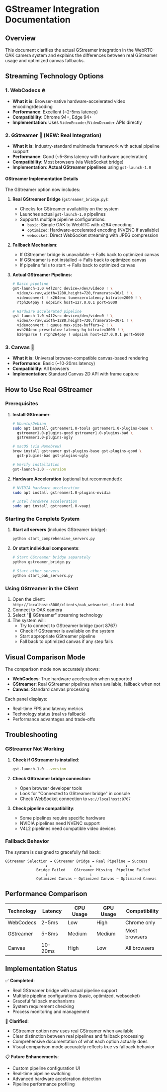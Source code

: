 # GStreamer Integration Documentation

## Overview

This document clarifies the actual GStreamer integration in the WebRTC-OAK camera system and explains the differences between real GStreamer usage and optimized canvas fallbacks.

## Streaming Technology Options

### 1. WebCodecs 🔥
- **What it is**: Browser-native hardware-accelerated video encoding/decoding
- **Performance**: Excellent (~2-5ms latency)
- **Compatibility**: Chrome 94+, Edge 94+
- **Implementation**: Uses `VideoEncoder`/`VideoDecoder` APIs directly

### 2. GStreamer 🚀 (NEW: Real Integration)
- **What it is**: Industry-standard multimedia framework with actual pipeline support
- **Performance**: Good (~5-8ms latency with hardware acceleration)
- **Compatibility**: Most browsers (via WebSocket bridge)
- **Implementation**: **Actual GStreamer pipelines** using `gst-launch-1.0`

#### GStreamer Implementation Details

The GStreamer option now includes:

1. **Real GStreamer Bridge** (`gstreamer_bridge.py`):
   - Checks for GStreamer availability on the system
   - Launches actual `gst-launch-1.0` pipelines
   - Supports multiple pipeline configurations:
     - `basic`: Simple OAK to WebRTC with x264 encoding
     - `optimized`: Hardware-accelerated encoding (NVENC if available)
     - `websocket`: Direct WebSocket streaming with JPEG compression

2. **Fallback Mechanism**:
   - If GStreamer bridge is unavailable → Falls back to optimized canvas
   - If GStreamer is not installed → Falls back to optimized canvas
   - If pipeline fails to start → Falls back to optimized canvas

3. **Actual GStreamer Pipelines**:
   ```bash
   # Basic pipeline
   gst-launch-1.0 v4l2src device=/dev/video0 ! \
     video/x-raw,width=1280,height=720,framerate=30/1 ! \
     videoconvert ! x264enc tune=zerolatency bitrate=2000 ! \
     rtph264pay ! udpsink host=127.0.0.1 port=5000

   # Hardware accelerated pipeline
   gst-launch-1.0 v4l2src device=/dev/video0 ! \
     video/x-raw,width=1280,height=720,framerate=30/1 ! \
     videoconvert ! queue max-size-buffers=2 ! \
     nvh264enc preset=low-latency-hq bitrate=3000 ! \
     h264parse ! rtph264pay ! udpsink host=127.0.0.1 port=5000
   ```

### 3. Canvas 🎨
- **What it is**: Universal browser-compatible canvas-based rendering
- **Performance**: Basic (~10-20ms latency)
- **Compatibility**: All browsers
- **Implementation**: Standard Canvas 2D API with frame capture

## How to Use Real GStreamer

### Prerequisites

1. **Install GStreamer**:
   ```bash
   # Ubuntu/Debian
   sudo apt install gstreamer1.0-tools gstreamer1.0-plugins-base \
     gstreamer1.0-plugins-good gstreamer1.0-plugins-bad \
     gstreamer1.0-plugins-ugly

   # macOS (via Homebrew)
   brew install gstreamer gst-plugins-base gst-plugins-good \
     gst-plugins-bad gst-plugins-ugly

   # Verify installation
   gst-launch-1.0 --version
   ```

2. **Hardware Acceleration** (optional but recommended):
   ```bash
   # NVIDIA hardware acceleration
   sudo apt install gstreamer1.0-plugins-nvidia

   # Intel hardware acceleration  
   sudo apt install gstreamer1.0-vaapi
   ```

### Starting the Complete System

1. **Start all servers** (includes GStreamer bridge):
   ```bash
   python start_comprehensive_servers.py
   ```

2. **Or start individual components**:
   ```bash
   # Start GStreamer bridge separately
   python gstreamer_bridge.py

   # Start other servers
   python start_oak_servers.py
   ```

### Using GStreamer in the Client

1. Open the client: `http://localhost:8000/clients/oak_websocket_client.html`
2. Connect to OAK camera
3. Select "🚀 GStreamer" streaming technology
4. The system will:
   - Try to connect to GStreamer bridge (port 8767)
   - Check if GStreamer is available on the system
   - Start appropriate GStreamer pipeline
   - Fall back to optimized canvas if any step fails

## Visual Comparison Mode

The comparison mode now accurately shows:
- **WebCodecs**: True hardware acceleration when supported
- **GStreamer**: Real GStreamer pipelines when available, fallback when not
- **Canvas**: Standard canvas processing

Each panel displays:
- Real-time FPS and latency metrics
- Technology status (real vs fallback)
- Performance advantages and trade-offs

## Troubleshooting

### GStreamer Not Working

1. **Check if GStreamer is installed**:
   ```bash
   gst-launch-1.0 --version
   ```

2. **Check GStreamer bridge connection**:
   - Open browser developer tools
   - Look for "Connected to GStreamer bridge" in console
   - Check WebSocket connection to `ws://localhost:8767`

3. **Check pipeline compatibility**:
   - Some pipelines require specific hardware
   - NVIDIA pipelines need NVENC support
   - V4L2 pipelines need compatible video devices

### Fallback Behavior

The system is designed to gracefully fall back:
```
GStreamer Selection → GStreamer Bridge → Real Pipeline → Success
                  ↓                   ↓               ↓
              Bridge Failed    GStreamer Missing  Pipeline Failed
                  ↓                   ↓               ↓
              Optimized Canvas ← Optimized Canvas ← Optimized Canvas
```

## Performance Comparison

| Technology | Latency | CPU Usage | GPU Usage | Compatibility |
|------------|---------|-----------|-----------|---------------|
| WebCodecs  | 2-5ms   | Low       | High      | Chrome only   |
| GStreamer  | 5-8ms   | Medium    | Medium    | Most browsers |
| Canvas     | 10-20ms | High      | Low       | All browsers  |

## Implementation Status

✅ **Completed**:
- Real GStreamer bridge with actual pipeline support
- Multiple pipeline configurations (basic, optimized, websocket)
- Graceful fallback mechanisms
- System requirement checking
- Process monitoring and management

🔧 **Clarified**:
- GStreamer option now uses real GStreamer when available
- Clear distinction between real pipelines and fallback processing
- Comprehensive documentation of what each option actually does
- Visual comparison mode accurately reflects true vs fallback behavior

📋 **Future Enhancements**:
- Custom pipeline configuration UI
- Real-time pipeline switching
- Advanced hardware acceleration detection
- Pipeline performance profiling
